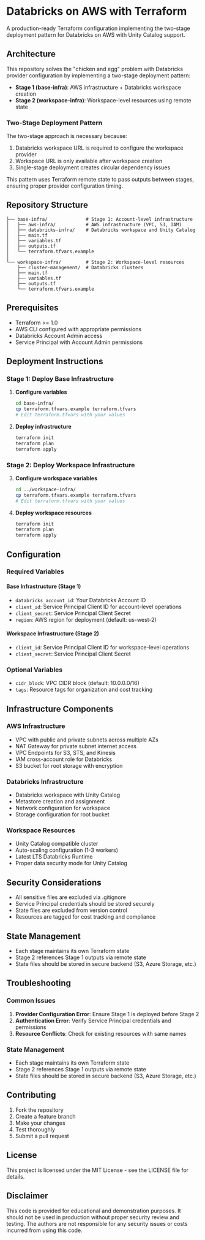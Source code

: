 # Databricks on AWS with Terraform

A production-ready Terraform configuration implementing the two-stage deployment pattern for Databricks on AWS with Unity Catalog support.

## Architecture

This repository solves the "chicken and egg" problem with Databricks provider configuration by implementing a two-stage deployment pattern:

- **Stage 1 (base-infra)**: AWS infrastructure + Databricks workspace creation
- **Stage 2 (workspace-infra)**: Workspace-level resources using remote state

### Two-Stage Deployment Pattern

The two-stage approach is necessary because:
1. Databricks workspace URL is required to configure the workspace provider
2. Workspace URL is only available after workspace creation
3. Single-stage deployment creates circular dependency issues

This pattern uses Terraform remote state to pass outputs between stages, ensuring proper provider configuration timing.

## Repository Structure

```
├── base-infra/              # Stage 1: Account-level infrastructure
│   ├── aws-infra/           # AWS infrastructure (VPC, S3, IAM)
│   ├── databricks-infra/    # Databricks workspace and Unity Catalog
│   ├── main.tf
│   ├── variables.tf
│   ├── outputs.tf
│   └── terraform.tfvars.example
│
└── workspace-infra/         # Stage 2: Workspace-level resources
    ├── cluster-management/  # Databricks clusters
    ├── main.tf
    ├── variables.tf
    ├── outputs.tf
    └── terraform.tfvars.example
```

## Prerequisites

- Terraform >= 1.0
- AWS CLI configured with appropriate permissions
- Databricks Account Admin access
- Service Principal with Account Admin permissions

## Deployment Instructions

### Stage 1: Deploy Base Infrastructure

1. **Configure variables**
   ```bash
   cd base-infra/
   cp terraform.tfvars.example terraform.tfvars
   # Edit terraform.tfvars with your values
   ```

2. **Deploy infrastructure**
   ```bash
   terraform init
   terraform plan
   terraform apply
   ```

### Stage 2: Deploy Workspace Infrastructure

3. **Configure workspace variables**
   ```bash
   cd ../workspace-infra/
   cp terraform.tfvars.example terraform.tfvars
   # Edit terraform.tfvars with your values
   ```

4. **Deploy workspace resources**
   ```bash
   terraform init
   terraform plan
   terraform apply
   ```

## Configuration

### Required Variables

#### Base Infrastructure (Stage 1)
- `databricks_account_id`: Your Databricks Account ID
- `client_id`: Service Principal Client ID for account-level operations
- `client_secret`: Service Principal Client Secret
- `region`: AWS region for deployment (default: us-west-2)

#### Workspace Infrastructure (Stage 2)
- `client_id`: Service Principal Client ID for workspace-level operations
- `client_secret`: Service Principal Client Secret

### Optional Variables

- `cidr_block`: VPC CIDR block (default: 10.0.0.0/16)
- `tags`: Resource tags for organization and cost tracking

## Infrastructure Components

### AWS Infrastructure
- VPC with public and private subnets across multiple AZs
- NAT Gateway for private subnet internet access
- VPC Endpoints for S3, STS, and Kinesis
- IAM cross-account role for Databricks
- S3 bucket for root storage with encryption

### Databricks Infrastructure
- Databricks workspace with Unity Catalog
- Metastore creation and assignment
- Network configuration for workspace
- Storage configuration for root bucket

### Workspace Resources
- Unity Catalog compatible cluster
- Auto-scaling configuration (1-3 workers)
- Latest LTS Databricks Runtime
- Proper data security mode for Unity Catalog

## Security Considerations

- All sensitive files are excluded via .gitignore
- Service Principal credentials should be stored securely
- State files are excluded from version control
- Resources are tagged for cost tracking and compliance

## State Management

- Each stage maintains its own Terraform state
- Stage 2 references Stage 1 outputs via remote state
- State files should be stored in secure backend (S3, Azure Storage, etc.)

## Troubleshooting

### Common Issues

1. **Provider Configuration Error**: Ensure Stage 1 is deployed before Stage 2
2. **Authentication Error**: Verify Service Principal credentials and permissions
3. **Resource Conflicts**: Check for existing resources with same names

### State Management

- Each stage maintains its own Terraform state
- Stage 2 references Stage 1 outputs via remote state
- State files should be stored in secure backend (S3, Azure Storage, etc.)

## Contributing

1. Fork the repository
2. Create a feature branch
3. Make your changes
4. Test thoroughly
5. Submit a pull request

## License

This project is licensed under the MIT License - see the LICENSE file for details.

## Disclaimer

This code is provided for educational and demonstration purposes. It should not be used in production without proper security review and testing. The authors are not responsible for any security issues or costs incurred from using this code.